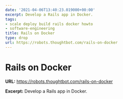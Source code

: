 ```yaml
---
date: '2021-04-06T13:40:23.019000+00:00'
excerpt: Develop a Rails app in Docker.
tags:
- scale deploy build rails docker howto
- software-engineering
title: Rails on Docker
type: drop
url: https://robots.thoughtbot.com/rails-on-docker
---
```


# Rails on Docker

**URL:** https://robots.thoughtbot.com/rails-on-docker

**Excerpt:** Develop a Rails app in Docker.
